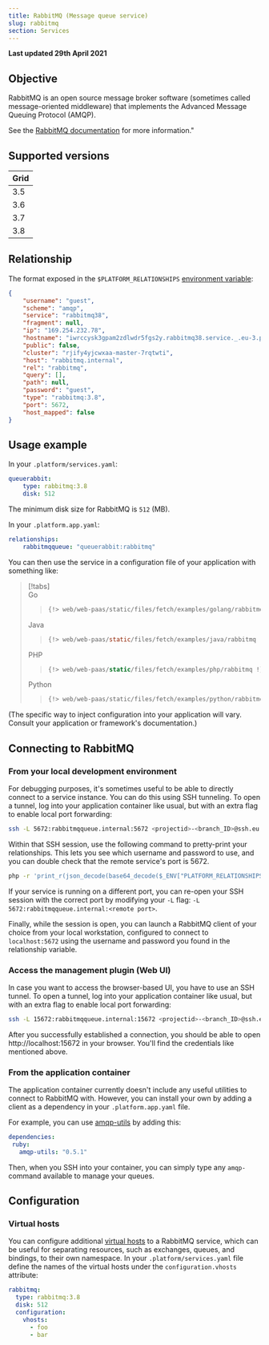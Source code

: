 ```yaml
---
title: RabbitMQ (Message queue service)
slug: rabbitmq
section: Services
---
```


**Last updated 29th April 2021**



## Objective  

RabbitMQ is an open source message broker software (sometimes called message-oriented middleware) that implements the Advanced Message Queuing Protocol (AMQP).

See the [RabbitMQ documentation](http://www.rabbitmq.com/documentation.html) for more information."

## Supported versions

| **Grid** | 
|----------------------------------|  
|  3.5 |  
|  3.6 |  
|  3.7 |  
|  3.8 |  



## Relationship

The format exposed in the `$PLATFORM_RELATIONSHIPS` [environment variable](../../development-variables#platformsh-provided-variables):

```json  
{
    "username": "guest",
    "scheme": "amqp",
    "service": "rabbitmq38",
    "fragment": null,
    "ip": "169.254.232.78",
    "hostname": "iwrccysk3gpam2zdlwdr5fgs2y.rabbitmq38.service._.eu-3.platformsh.site",
    "public": false,
    "cluster": "rjify4yjcwxaa-master-7rqtwti",
    "host": "rabbitmq.internal",
    "rel": "rabbitmq",
    "query": [],
    "path": null,
    "password": "guest",
    "type": "rabbitmq:3.8",
    "port": 5672,
    "host_mapped": false
}
```  

## Usage example

In your `.platform/services.yaml`:


```yaml   
queuerabbit:
    type: rabbitmq:3.8
    disk: 512
```  


The minimum disk size for RabbitMQ is `512` (MB).

In your `.platform.app.yaml`:


```yaml   
relationships:
    rabbitmqqueue: "queuerabbit:rabbitmq"
```  




You can then use the service in a configuration file of your application with something like:

> [!tabs]      
> Go     
>> ``` go     
>> {!> web/web-paas/static/files/fetch/examples/golang/rabbitmq !}  
>> ```     
> Java     
>> ``` java     
>> {!> web/web-paas/static/files/fetch/examples/java/rabbitmq !}  
>> ```     
> PHP     
>> ``` php     
>> {!> web/web-paas/static/files/fetch/examples/php/rabbitmq !}  
>> ```     
> Python     
>> ``` python     
>> {!> web/web-paas/static/files/fetch/examples/python/rabbitmq !}  
>> ```     

(The specific way to inject configuration into your application will vary. Consult your application or framework's documentation.)

## Connecting to RabbitMQ

### From your local development environment

For debugging purposes, it's sometimes useful to be able to directly connect to a service instance. You can do this using SSH tunneling. To open a tunnel, log into your application container like usual, but with an extra flag to enable local port forwarding:

```bash
ssh -L 5672:rabbitmqqueue.internal:5672 <projectid>-<branch_ID>@ssh.eu.platform.sh
```

Within that SSH session, use the following command to pretty-print your relationships. This lets you see which username and password to use, and you can double check that the remote service's port is 5672.

```bash
php -r 'print_r(json_decode(base64_decode($_ENV["PLATFORM_RELATIONSHIPS"])));'
```

If your service is running on a different port, you can re-open your SSH session with the correct port by modifying your `-L` flag: `-L 5672:rabbitmqqueue.internal:<remote port>`.

Finally, while the session is open, you can launch a RabbitMQ client of your choice from your local workstation, configured to connect to `localhost:5672` using the username and password you found in the relationship variable.

### Access the management plugin  (Web UI)
In case you want to access the browser-based UI, you have to use an SSH tunnel. To open a tunnel, log into your application container like usual, but with an extra flag to enable local port forwarding:

```bash
ssh -L 15672:rabbitmqqueue.internal:15672 <projectid>-<branch_ID>@ssh.eu.platform.sh
```

After you successfully established a connection, you should be able to open http://localhost:15672 in your browser. You'll find the credentials like mentioned above.

### From the application container

The application container currently doesn't include any useful utilities to connect to RabbitMQ with. However, you can install your own by adding a client as a dependency in your `.platform.app.yaml` file.

For example, you can use [amqp-utils](https://github.com/dougbarth/amqp-utils/) by adding this:

```yaml
dependencies:
 ruby:
   amqp-utils: "0.5.1"
```

Then, when you SSH into your container, you can simply type any `amqp-` command available to manage your queues.

## Configuration

### Virtual hosts

You can configure additional [virtual hosts](https://www.rabbitmq.com/vhosts.html) to a RabbitMQ service, which can be useful for separating resources, such as exchanges, queues, and bindings, to their own namespace. In your `.platform/services.yaml` file define the names of the virtual hosts under the `configuration.vhosts` attribute:

```yaml
rabbitmq:
  type: rabbitmq:3.8
  disk: 512
  configuration:
    vhosts:
      - foo
      - bar
```
